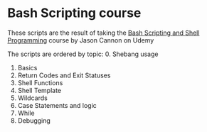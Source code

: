 # Bash Scripting course

These scripts are the result of taking the [Bash Scripting and Shell Programming](https://www.udemy.com/course/bash-scripting/) course by Jason Cannon on Udemy

The scripts are ordered by topic:
0. Shebang usage
1. Basics
2. Return Codes and Exit Statuses
3. Shell Functions
4. Shell Template
5. Wildcards
6. Case Statements and logic
7. While
8. Debugging